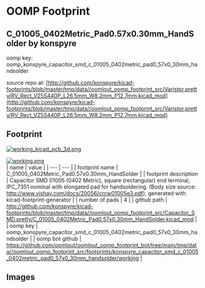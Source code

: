 # OOMP Footprint  
## C_01005_0402Metric_Pad0.57x0.30mm_HandSolder  by konspyre  
  
oomp key: oomp_konspyre_capacitor_smd_c_01005_0402metric_pad0_57x0_30mm_handsolder  
  
source repo at: [http://github.com/konspyre/kicad-footprints/blob/master/tmp/data//oomlout_oomp_footprint_src/Varistor.pretty/RV_Rect_V25S440P_L26.5mm_W8.2mm_P12.7mm.kicad_mod](http://github.com/konspyre/kicad-footprints/blob/master/tmp/data//oomlout_oomp_footprint_src/Varistor.pretty/RV_Rect_V25S440P_L26.5mm_W8.2mm_P12.7mm.kicad_mod)  
## Footprint  
  
[![working_kicad_pcb_3d.png](working_kicad_pcb_3d_600.png)](working_kicad_pcb_3d.png)  
  
[![working.png](working_600.png)](working.png)  
| name | value | 
| --- | --- | 
| footprint name | C_01005_0402Metric_Pad0.57x0.30mm_HandSolder | 
| footprint description | Capacitor SMD 01005 (0402 Metric), square (rectangular) end terminal, IPC_7351 nominal with elongated pad for handsoldering. (Body size source: http://www.vishay.com/docs/20056/crcw01005e3.pdf), generated with kicad-footprint-generator | 
| number of pads | 4 | 
| github path | http://github.com/konspyre/kicad-footprints/blob/master/tmp/data//oomlout_oomp_footprint_src/Capacitor_SMD.pretty/C_01005_0402Metric_Pad0.57x0.30mm_HandSolder.kicad_mod | 
| oomp key | oomp_konspyre_capacitor_smd_c_01005_0402metric_pad0_57x0_30mm_handsolder | 
| oomp bot github | https://github.com/oomlout/oomlout_oomp_footprint_bot/tree/main/tmp/data//oomlout_oomp_footprint_src/footprints/konspyre_capacitor_smd_c_01005_0402metric_pad0_57x0_30mm_handsolder/working | 
## Images  
